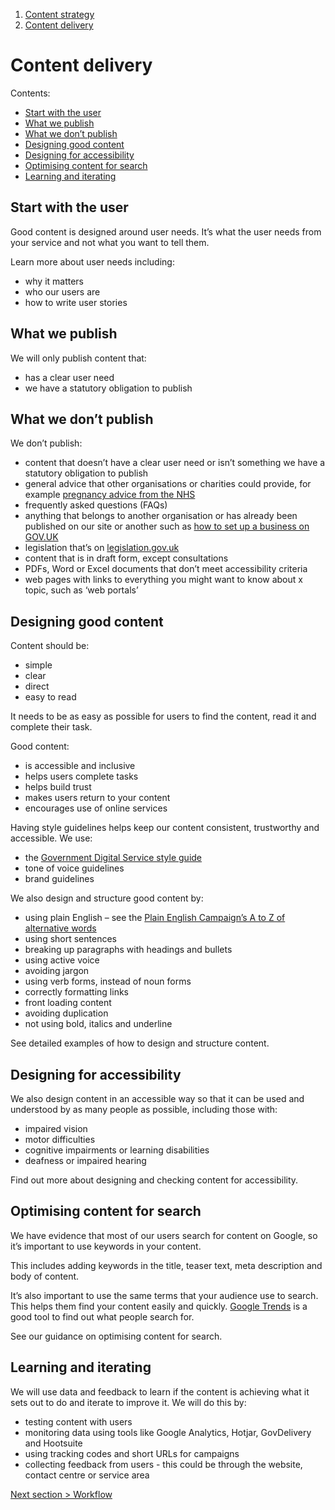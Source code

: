 1. [Content strategy](content-strategy)
2. [Content delivery](#)

# Content delivery

Contents:
- [Start with the user](#start-with-the-user)
- [What we publish](#what-we-publish)
- [What we don’t publish](#what-we-don-t-publish)
- [Designing good content](#designing-good-content)
- [Designing for accessibility](#designing-for-accessibility)
- [Optimising content for search](#optimising-content-for-search)
- [Learning and iterating](#learning-and-iterating)

## Start with the user
Good content is designed around user needs. It’s what the user needs from your service and not what you want to tell them. 

Learn more about user needs including:
- why it matters
- who our users are
- how to write user stories

## What we publish

We will only publish content that:
- has a clear user need
- we have a statutory obligation to publish

## What we don’t publish

We don’t publish:
- content that doesn’t have a clear user need or isn’t something we have a statutory obligation to publish
- general advice that other organisations or charities could provide, for example [pregnancy advice from the NHS](https://www.nhs.uk/conditions/pregnancy-and-baby/) 
- frequently asked questions (FAQs)
- anything that belongs to another organisation or has already been published on our site or another such as [how to set up a business on GOV.UK](https://www.gov.uk/set-up-business)
- legislation that’s on [legislation.gov.uk](http://www.legislation.gov.uk/)
- content that is in draft form, except consultations
- PDFs, Word or Excel documents that don’t meet accessibility criteria
- web pages with links to everything you might want to know about x topic, such as ‘web portals’

## Designing good content

Content should be: 
- simple 
- clear 
- direct 
- easy to read 

It needs to be as easy as possible for users to find the content, read it and complete their task. 

Good content: 
- is accessible and inclusive
- helps users complete tasks 
- helps build trust  
- makes users return to your content 
- encourages use of online services

Having style guidelines helps keep our content consistent, trustworthy and accessible. We use:
- the [Government Digital Service style guide](https://www.gov.uk/guidance/style-guide/a-to-z-of-gov-uk-style)
- tone of voice guidelines
- brand guidelines 

We also design and structure good content by:
- using plain English – see the [Plain English Campaign’s A to Z of alternative words](http://www.plainenglish.co.uk/the-a-z-of-alternative-words.html)
- using short sentences
- breaking up paragraphs with headings and bullets
- using active voice
- avoiding jargon
- using verb forms, instead of noun forms
- correctly formatting links
- front loading content
- avoiding duplication  
- not using bold, italics and underline

See detailed examples of how to design and structure content.

## Designing for accessibility

We also design content in an accessible way so that it can be used and understood by as many people as possible, including those with:
- impaired vision
- motor difficulties
- cognitive impairments or learning disabilities	
- deafness or impaired hearing

Find out more about designing and checking content for accessibility.

## Optimising content for search

We have evidence that most of our users search for content on Google, so it’s important to use keywords in your content.

This includes adding keywords in the title, teaser text, meta description and body of content.

It’s also important to use the same terms that your audience use to search. This helps them find your content easily and quickly. [Google Trends](https://trends.google.com/trends/?geo=GB) is a good tool to find out what people search for. 

See our guidance on optimising content for search.

## Learning and iterating  

We will use data and feedback to learn if the content is achieving what it sets out to do and iterate to improve it. We will do this by:
- testing content with users
- monitoring data using tools like Google Analytics, Hotjar, GovDelivery and Hootsuite
- using tracking codes and short URLs for campaigns
- collecting feedback from users - this could be through the website, contact centre or service area

[Next section > Workflow](content-strategy-workflow)
